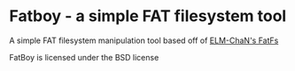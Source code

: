 # Fatboy - a simple FAT filesystem tool
A simple FAT filesystem manipulation tool based off of [ELM-ChaN's FatFs](http://elm-chan.org/fsw/ff/00index_e.html)


FatBoy is licensed under the BSD license
